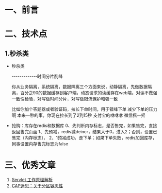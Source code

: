 # 一、前言





# 二、技术点

## 1.秒杀类

- 秒杀类

    -------------时间分片削峰

    你从业务隔离，系统隔离，数据隔离三个方面来说，动静隔离，先做数据隔离，百分之90的数据缓存到客户端，动态请求的读缓存在web端，对读不做强一致性检验，对写做时间分片，对写做限流保护和强一致

    比如你加个答题器或者验证码，拉长下单时间，用于错峰下单
    减少下单的压力啊
    本来一秒的事，你现在拉长到了2到15秒
    支付宝的咻咻咻
    微信摇一摇

- 抢购：库存在redis和数据库
    0、先判断内存标志，是否售完，如果售完，直接返回售完页面
    1、先预减，redis减deincr，结果大于0，进入2；否则，设置已售完（内存标志），
    2、1预减成功，走下单；如果下单失败，redis加回库存，同事设置内存售完标志为false










# 三、优秀文章

1. [Servlet 工作原理解析](https://www.ibm.com/developerworks/cn/java/j-lo-servlet/index.html)
2. [CAP迷思：关于分区容忍性](http://zzyongx.github.io/blogs/cap-confusion-problems-with-partition-tolerance.html)